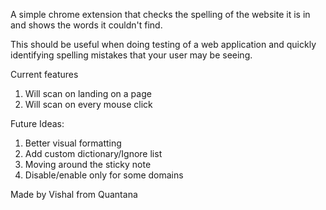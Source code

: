 A simple chrome extension that checks the spelling of the website it is in and shows the words it couldn't find. 

This should be useful when doing testing of a web application and quickly identifying spelling mistakes that your user may be seeing. 

Current features
1. Will scan on landing on a page
2. Will scan on every mouse click


Future Ideas:
1. Better visual formatting
2. Add custom dictionary/Ignore list
3. Moving around the sticky note
4. Disable/enable only for some domains

Made by
Vishal from Quantana
